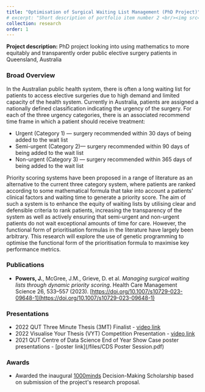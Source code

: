```yaml
---
title: "Optimisation of Surgical Waiting List Management (PhD Project)"
# excerpt: "Short description of portfolio item number 2 <br/><img src='/images/500x300.png'>"
collection: research
order: 1
---
```



**Project description:** PhD project looking into using mathematics to more equitably and transparently order public elective surgery patients in Queensland, Australia

### Broad Overview
In the Australian public health system, there is often a long waiting list for patients to access elective surgeries due
to high demand and limited capacity of the health system. Currently in Australia, patients are assigned a nationally
defined classification indicating the urgency of the surgery. For each of the three urgency categories, there is an
associated recommend time frame in which a patient should receive treatment: 

* Urgent (Category 1) — surgery recommended within 30 days of being added to the wait list
* Semi-urgent (Category 2)— surgery recommended within 90 days of being added to the wait list
* Non-urgent (Category 3) — surgery recommended within 365 days of being added to the wait list 

Priority scoring systems have been proposed in a range of literature as an alternative to the current three category
system, where patients are ranked according to some mathematical formula that take into account a patients’ clinical
factors and waiting time to generate a priority score. The aim of such a system is to enhance the equity of
waiting lists by utilising clear and defensible criteria to rank patients, increasing the transparency of the system
as well as actively ensuring that semi-urgent and non-urgent patients do not wait exceptional amounts of time for
care. However, the functional form of prioritisation formulas in the literature have largely been arbitrary. This
research will explore the use of genetic programming to optimise the functional form of the prioritisation formula
to maximise key performance metrics.

### Publications
* **Powers, J.**, McGree, J.M., Grieve, D. et al. *Managing surgical waiting lists through dynamic priority scoring*. Health Care Management Science 26, 533–557 (2023). [https://doi.org/10.1007/s10729-023-09648-1](https://doi.org/10.1007/s10729-023-09648-1)


### Presentations
* 2022 QUT Three Minute Thesis (3MT) Finalist - [video link](https://www.youtube.com/watch?v=mMsUbdwGcnM)
* 2022 Visualise Your Thesis (VYT) Competition Presentation - [video link](https://www.youtube.com/watch?v=nfhS3j-66OU)
* 2021 QUT Centre of Data Science End of Year Show Case poster presentations - [poster link](/files/CDS Poster Session.pdf)


### Awards
* Awarded the inaugural [1000minds](https://www.1000minds.com) Decision-Making Scholarship based on submission of the project's research proposal.

